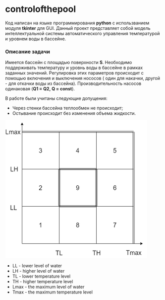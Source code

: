 # controlofthepool
Код написан на языке программирования **python** с использванием модуля **tkinter** для GUI.
Данный проект представляет собой модель интеллектуальной системы автоматического управления температурой и уровнем воды в бассейне.

### Описание задачи
Имеется бассейн с площадью поверхности **S**. Необходимо поддерживать температуру и уровнь воды в бассейне в рамках заданных значений. Регулировка этих параметров происходит с помощью включения и выключения нососов ( один для накачки, другой - для откачки воды из бассейна). Производительность насосов одинаковая (**Q1 = Q2, Q = const**).

В работе были учитаны следующие допущения:
- Через стенки бассейна теплообмен не происходит;
- Остывание происходит без изменения объема жидкости.


![zones of pool](https://github.com/viramayne/controlofthepool/blob/master/zonesofpool.png)
* LL - lower level of water
* LH - higher level of water
* TL - lower temperature level
* TH - higher temperature level
* Lmax - the maximum level of water
* Tmax - the maximum temperature level
